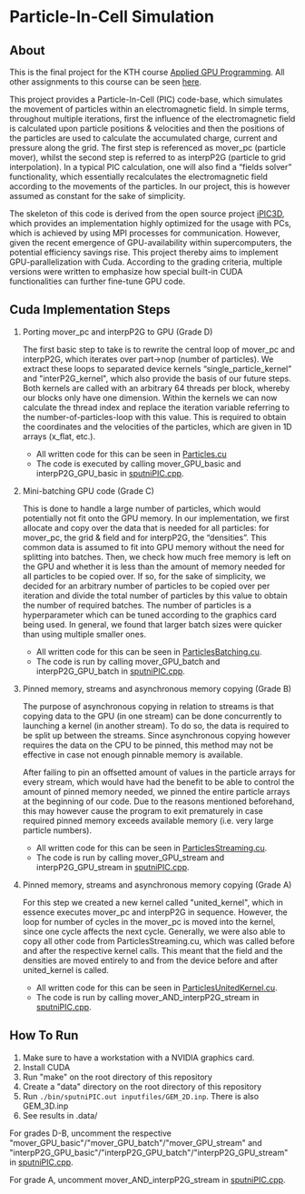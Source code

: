 # Particle-In-Cell Simulation

## About

This is the final project for the KTH course [Applied GPU Programming](https://www.kth.se/student/kurser/kurs/DD2360?l=en). All other assignments to this course can be seen [here](kth-applied-gpu-programming/blob/master/README.md).

This project provides a Particle-In-Cell (PIC) code-base, which simulates the movement of particles within an electromagnetic field. In simple terms, throughout multiple iterations, first the influence of the electromagnetic field is calculated upon particle positions & velocities and then the positions of the particles are used to calculate the accumulated charge, current and pressure along the grid. The first step is referenced as mover_pc (particle mover), whilst the second step is referred to as interpP2G (particle to grid interpolation). In a typical PIC calculation, one will also find a “fields solver” functionality, which essentially recalculates the electromagnetic field according to the movements of the particles. In our project, this is however assumed as constant for the sake of simplicity.

The skeleton of this code is derived from the open source project [iPIC3D](​https://ipic3d.github.io/​), which provides an implementation highly optimized for the usage with PCs, which is achieved by using MPI processes for communication. However, given the recent emergence of GPU-availability within supercomputers, the potential efficiency savings rise. This project thereby aims to implement GPU-parallelization with Cuda. According to the grading criteria, multiple versions were written to emphasize how special built-in CUDA functionalities can further fine-tune GPU code.

## Cuda Implementation Steps

1. Porting mover_pc and interpP2G to GPU (Grade D)

    The first basic step to take is to rewrite the central loop of mover_pc and interpP2G, which iterates over part->nop (number of particles). We extract these loops to separated device kernels “single_particle_kernel” and "interP2G_kernel", which also provide the basis of our future steps. Both kernels are called with an arbitrary 64 threads per block, whereby our blocks only have one dimension. Within the kernels we can now calculate the thread index and replace the iteration variable referring to the number-of-particles-loop with this value. This is required to obtain the coordinates and the velocities of the particles, which are given in 1D arrays (x_flat, etc.).

    * All written code for this can be seen in [Particles.cu](src/Particles.cu)
    * The code is executed by calling mover_GPU_basic and interpP2G_GPU_basic in [sputniPIC.cpp](src/sputniPIC.cpp).

2. Mini-batching GPU code (Grade C)

    This is done to handle a large number of particles, which would potentially not fit onto the GPU memory. In our implementation, we first allocate and copy over the data that is needed for all particles: for mover_pc, the grid & field and for interpP2G, the “densities”. This common data is assumed to fit into  GPU memory without the need for splitting into batches. Then, we check how much free memory is left on the GPU and whether it is less than the amount of memory needed for all particles to be copied over. If so, for the sake of simplicity, we decided for an arbitrary number of particles to be copied over per iteration and divide the total number of particles by this value to obtain the number of required batches. The number of particles is a hyperparameter which can be tuned according to the graphics card being used. In general, we found that larger batch sizes were quicker than using multiple smaller ones.

    * All written code for this can be seen in [ParticlesBatching.cu](src/ParticlesBatching.cu).
    * The code is run by calling mover_GPU_batch and interpP2G_GPU_batch in [sputniPIC.cpp](src/sputniPIC.cpp).

3. Pinned memory, streams and asynchronous memory copying (Grade B)

    The purpose of asynchronous copying in relation to streams is that copying data to the GPU (in one stream) can be done concurrently to launching a kernel (in another stream). To do so, the data is required to be split up between the streams. Since asynchronous copying however requires the data on the CPU to be pinned, this method may not be effective in case not enough pinnable memory is available.

    After failing to pin an offsetted amount of values in the particle arrays for every stream, which would have had the benefit to be able to control the amount of pinned memory needed, we pinned the entire particle arrays at the beginning of our code. Due to the reasons mentioned beforehand, this may however cause the program to exit prematurely in case required pinned memory exceeds available memory (i.e. very large particle numbers).

    * All written code for this can be seen in [ParticlesStreaming.cu](src/ParticlesStreaming.cu).
    * The code is run by calling mover_GPU_stream and interpP2G_GPU_stream in [sputniPIC.cpp](src/sputniPIC.cpp).

4. Pinned memory, streams and asynchronous memory copying (Grade A)

    For this step we created a new kernel called "united_kernel", which in essence executes mover_pc and interpP2G in sequence. However, the loop for number of cycles in the mover_pc is moved into the kernel, since one cycle affects the next cycle. Generally, we were also able to copy all other code from ParticlesStreaming.cu, which was called before and after the respective kernel calls. This meant that the field and the densities are moved entirely to and from the device before and after united_kernel is called.

    * All written code for this can be seen in [ParticlesUnitedKernel.cu](src/ParticlesUnitedKernel.cu).
    * The code is run by calling mover_AND_interpP2G_stream in [sputniPIC.cpp](src/sputniPIC.cpp).

## How To Run

1. Make sure to have a workstation with a NVIDIA graphics card.
2. Install CUDA
3. Run "make" on the root directory of this repository
4. Create a "data" directory on the root directory of this repository
5. Run ```./bin/sputniPIC.out inputfiles/GEM_2D.inp```. There is also GEM_3D.inp
6. See results in .data/

For grades D-B, uncomment the respective "mover_GPU_basic"/"mover_GPU_batch"/"mover_GPU_stream" and "interpP2G_GPU_basic"/"interpP2G_GPU_batch"/"interpP2G_GPU_stream" in [sputniPIC.cpp](src/sputniPIC.cpp).

For grade A, uncomment mover_AND_interpP2G_stream in [sputniPIC.cpp](src/sputniPIC.cpp).